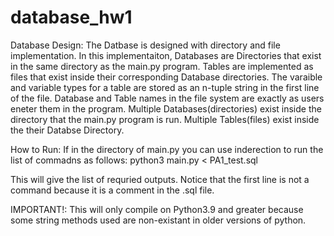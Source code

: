 # database_hw1

Database Design:
The Datbase is designed with directory and file implementation. In this implementaiton, Databases are Directories that exist in the same directory as the main.py program.
Tables are implemented as files that exist inside their corresponding Database directories. The varaible and variable types for a table are stored as an n-tuple string in the first line of the file.
Database and Table names in the file system are exactly as users eneter them in the program. Multiple Databases(directories) exist inside the directory that the main.py program is run. Multiple Tables(files) exist inside the their Databse Directory. 

How to Run:
If in the directory of main.py you can use inderection to run the list of commadns as follows:
python3 main.py < PA1_test.sql

This will give the list of requried outputs. Notice that the first line is not a command because it is a comment in the .sql file.

IMPORTANT!: This will only compile on Python3.9 and greater because some string methods used are non-existant in older versions of python. 

